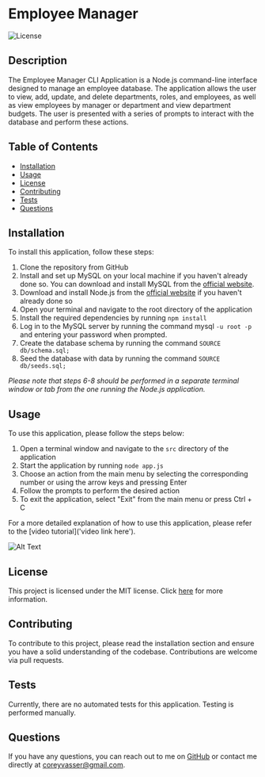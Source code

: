 # Employee Manager
![License](https://img.shields.io/badge/license-MIT-brightgreen.svg)

## Description

The Employee Manager CLI Application is a Node.js command-line interface designed to manage an employee database. The application allows the user to view, add, update, and delete departments, roles, and employees, as well as view employees by manager or department and view department budgets. The user is presented with a series of prompts to interact with the database and perform these actions.

## Table of Contents
- [Installation](#installation)
- [Usage](#usage)
- [License](#license)
- [Contributing](#contributing)
- [Tests](#tests)
- [Questions](#questions)

## Installation
To install this application, follow these steps:

1. Clone the repository from GitHub
2. Install and set up MySQL on your local machine if you haven't already done so. You can download and install MySQL from the [official website](https://dev.mysql.com/downloads/mysql/).
3. Download and install Node.js from the [official website](https://nodejs.org/en/download) if you haven't already done so
4. Open your terminal and navigate to the root directory of the application
5. Install the required dependencies by running ```npm install```
6. Log in to the MySQL server by running the command mysql ```-u root -p``` and entering your password when prompted.
7. Create the database schema by running the command ```SOURCE db/schema.sql;```
8. Seed the database with data by running the command ```SOURCE db/seeds.sql;``` 

*Please note that steps 6-8 should be performed in a separate terminal window or tab from the one running the Node.js application.*

## Usage
To use this application, please follow the steps below:

1. Open a terminal window and navigate to the ```src``` directory of the application
2. Start the application by running ```node app.js```
3. Choose an action from the main menu by selecting the corresponding number or using the arrow keys and pressing Enter
4. Follow the prompts to perform the desired action
5. To exit the application, select "Exit" from the main menu or press Ctrl + C

For a more detailed explanation of how to use this application, please refer to the [video tutorial]('video link here').

![Alt Text](./assets/svg.gif)

## License

This project is licensed under the MIT license. Click [here](https://opensource.org/licenses/MIT) for more information.

## Contributing
To contribute to this project, please read the installation section and ensure you have a solid understanding of the codebase. Contributions are welcome via pull requests.

## Tests
Currently, there are no automated tests for this application. Testing is performed manually.

## Questions
If you have any questions, you can reach out to me on [GitHub](https://github.com/spamdalfz) or contact me directly at coreyvasser@gmail.com.